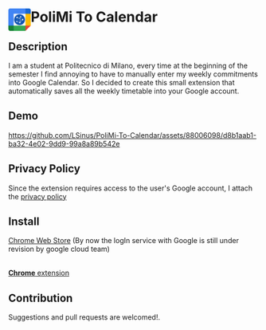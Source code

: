 # <img src="public/icons/icon_48.png" width="45" align="left"> PoliMi To Calendar

## Description

I am a student at Politecnico di Milano, every time at the beginning of the semester I find annoying to have to manually enter my weekly commitments into Google Calendar. 
So I decided to create this small extension that automatically saves all the weekly timetable into your Google account. 

## Demo

https://github.com/LSinus/PoliMi-To-Calendar/assets/88006098/d8b1aab1-ba32-4e02-9dd9-99a8a89b542e

## Privacy Policy

Since the extension requires access to the user's Google account, I attach the [privacy policy](https://leonardosinibaldi.com/PoliMiToCalendar/)

## Install

[Chrome Web Store](https://chrome.google.com/webstore/detail/polimi-to-calendar/ocaccbhchdiogfnjofhmeeblcejdokeg?hl=it) (By now the logIn service with Google is still under revision by google cloud team)
<br>
<br>

[**Chrome** extension]() <!-- TODO: Add chrome extension link inside parenthesis -->

## Contribution

Suggestions and pull requests are welcomed!.


